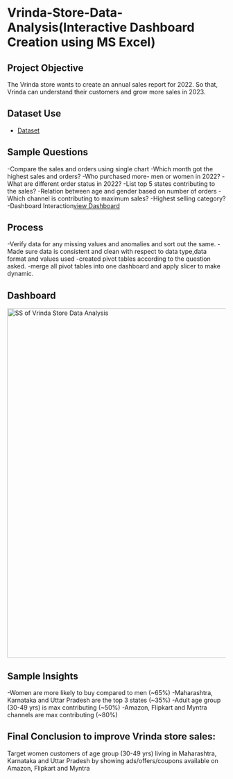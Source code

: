 # Vrinda-Store-Data-Analysis(Interactive Dashboard Creation using MS Excel)
## Project Objective
The Vrinda store wants to create an annual sales report for 2022. So that, Vrinda can understand their customers and grow more sales in 2023.
## Dataset Use
- <a href="https://github.com/subhajitbanerjee2004/Data-Analysis-Dashboard/blob/main/Vrinda%20Store%20Data%20Analysis.xlsx">Dataset</a>

## Sample Questions
-Compare the sales and orders using single chart
-Which month got the highest sales and orders?
-Who purchased more- men or women in 2022?
-What are different order status in 2022?
-List top 5 states contributing to the sales?
-Relation between age and gender based on number of orders
-Which channel is contributing to maximum sales?
-Highest selling category?
-Dashboard Interaction<a href="https://github.com/subhajitbanerjee2004/Data-Analysis-Dashboard/blob/main/SS%20of%20Vrinda%20Store%20Data%20Analysis.png">view Dashboard</a>

## Process
-Verify data for any missing values and anomalies and sort out the same.
-Made sure data is consistent and clean with respect to data type,data format and values used
-created pivot tables according to the question asked.
-merge all pivot tables into one dashboard and apply slicer to make dynamic.

## Dashboard
<img width="1187" height="806" alt="SS of Vrinda Store Data Analysis" src="https://github.com/user-attachments/assets/47c40c9a-fe93-4073-abe6-91483fe9ad30" />

## Sample Insights
-Women are more likely to buy compared to men (~65%)
-Maharashtra, Karnataka and Uttar Pradesh are the top 3 states (~35%)
-Adult age group (30-49 yrs) is max contributing (~50%)
-Amazon, Flipkart and Myntra channels are max contributing (~80%)

## Final Conclusion to improve Vrinda store sales:
Target women customers of age group (30-49 yrs) living in Maharashtra, Karnataka and Uttar Pradesh by showing ads/offers/coupons available on Amazon, Flipkart and Myntra







